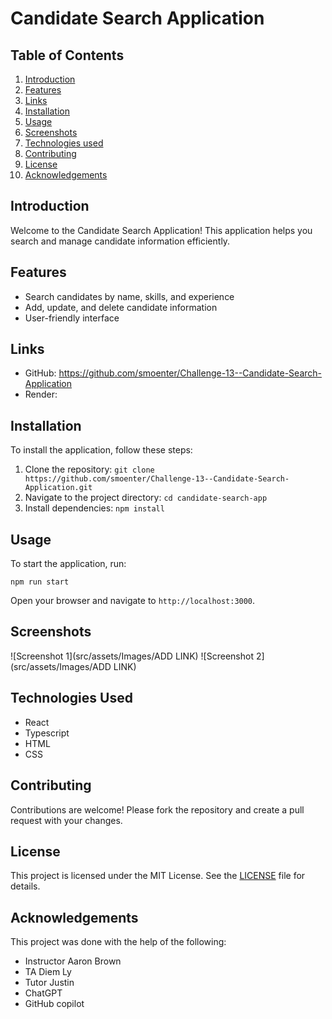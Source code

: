 # Candidate Search Application

## Table of Contents
1. [Introduction](#introduction)
2. [Features](#features)
3. [Links](#links)
4. [Installation](#installation)
5. [Usage](#usage)
6. [Screenshots](#screenshots)
7. [Technologies used](#technologies-used)
8. [Contributing](#contributing)
9. [License](#license)
10. [Acknowledgements](#acknowledgements)

## Introduction
Welcome to the Candidate Search Application! This application helps you search and manage candidate information efficiently.

## Features
- Search candidates by name, skills, and experience
- Add, update, and delete candidate information
- User-friendly interface

## Links 
- GitHub: https://github.com/smoenter/Challenge-13--Candidate-Search-Application
- Render: 

## Installation
To install the application, follow these steps:
1. Clone the repository: `git clone https://github.com/smoenter/Challenge-13--Candidate-Search-Application.git`
2. Navigate to the project directory: `cd candidate-search-app`
3. Install dependencies: `npm install`

## Usage
To start the application, run:
```
npm run start
```
Open your browser and navigate to `http://localhost:3000`.

## Screenshots
![Screenshot 1](src/assets/Images/ADD LINK)
![Screenshot 2](src/assets/Images/ADD LINK)

## Technologies Used
- React
- Typescript
- HTML
- CSS


## Contributing
Contributions are welcome! Please fork the repository and create a pull request with your changes.

## License
This project is licensed under the MIT License. See the [LICENSE](LICENSE) file for details.

## Acknowledgements
This project was done with the help of the following:
- Instructor Aaron Brown
- TA Diem Ly
- Tutor Justin
- ChatGPT 
- GitHub copilot 
